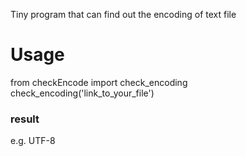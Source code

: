 Tiny program that can find out the encoding of text file

# Usage
from checkEncode import check_encoding
check_encoding('link_to_your_file')

### result
e.g. UTF-8
